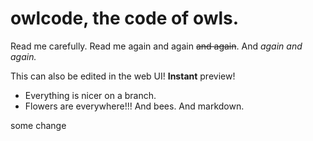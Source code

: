 # owlcode, the code of owls.

Read me carefully.
Read me again and again ~~and again~~.
And *again and again.*

This can also be edited in the web UI! **Instant** preview!

- Everything is nicer on a branch.
- Flowers are everywhere!!! And bees. And markdown.

some change

